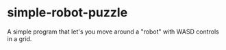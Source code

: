 # simple-robot-puzzle
A simple program that let's you move around a "robot" with WASD controls in a grid.
